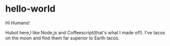 # hello-world

Hi Humans!

Hubot here,I like Node,js and Coffeescript(that's what I made of!).
I've tacos on the moon and find them far superior to Earth tacos.
